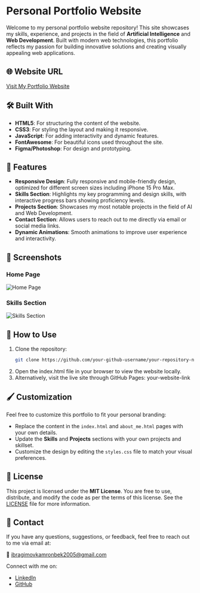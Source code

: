 # Personal Portfolio Website

Welcome to my personal portfolio website repository! This site showcases my skills, experience, and projects in the field of **Artificial Intelligence** and **Web Development**. Built with modern web technologies, this portfolio reflects my passion for building innovative solutions and creating visually appealing web applications.

## 🌐 Website URL

[Visit My Portfolio Website](https://your-github-username.github.io/your-repository-name/)

## 🛠️ Built With

- **HTML5**: For structuring the content of the website.
- **CSS3**: For styling the layout and making it responsive.
- **JavaScript**: For adding interactivity and dynamic features.
- **FontAwesome**: For beautiful icons used throughout the site.
- **Figma/Photoshop**: For design and prototyping.

## 🚀 Features

- **Responsive Design**: Fully responsive and mobile-friendly design, optimized for different screen sizes including iPhone 15 Pro Max.
- **Skills Section**: Highlights my key programming and design skills, with interactive progress bars showing proficiency levels.
- **Projects Section**: Showcases my most notable projects in the field of AI and Web Development.
- **Contact Section**: Allows users to reach out to me directly via email or social media links.
- **Dynamic Animations**: Smooth animations to improve user experience and interactivity.

## 📸 Screenshots

### Home Page
![Home Page](assets/screenshot-homepage.png)

### Skills Section
![Skills Section](assets/screenshot-skills.png)

## 📖 How to Use

1. Clone the repository:
   ```bash
   git clone https://github.com/your-github-username/your-repository-name.git
2. Open the index.html file in your browser to view the website locally.
3. Alternatively, visit the live site through GitHub Pages: your-website-link

## 🖌️ Customization

Feel free to customize this portfolio to fit your personal branding:

- Replace the content in the `index.html` and `about_me.html` pages with your own details.
- Update the **Skills** and **Projects** sections with your own projects and skillset.
- Customize the design by editing the `styles.css` file to match your visual preferences.

## 📝 License

This project is licensed under the **MIT License**. You are free to use, distribute, and modify the code as per the terms of this license. See the [LICENSE](LICENSE) file for more information.

## 📧 Contact

If you have any questions, suggestions, or feedback, feel free to reach out to me via email at:

📩 [ibragimovkamronbek2005@gmail.com](mailto:ibragimovkamronbek2005@gmail.com)

Connect with me on:

- [LinkedIn](https://www.linkedin.com/in/kamronbek-ibragimov-22545a309)
- [GitHub](https://github.com/KQ29)
